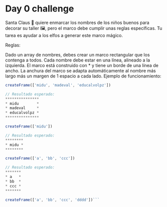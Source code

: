 # Day 0 challenge

Santa Claus 🎅 quiere enmarcar los nombres de los niños buenos para decorar su
taller 🖼️, pero el marco debe cumplir unas reglas específicas. Tu tarea es
ayudar a los elfos a generar este marco mágico.

Reglas:

Dado un array de nombres, debes crear un marco rectangular que los contenga a
todos. Cada nombre debe estar en una línea, alineado a la izquierda. El marco
está construido con * y tiene un borde de una línea de ancho. La anchura del
marco se adapta automáticamente al nombre más largo más un margen de 1 espacio a
cada lado. Ejemplo de funcionamiento:

````js
createFrame(['midu', 'madeval', 'educalvolpz'])

// Resultado esperado:
***************
* midu        *
* madeval     *
* educalvolpz *
***************

createFrame(['midu'])

// Resultado esperado:
********
* midu *
********

createFrame(['a', 'bb', 'ccc'])

// Resultado esperado:
*******
* a   *
* bb  *
* ccc *
*******

createFrame(['a', 'bb', 'ccc', 'dddd'])```
````

